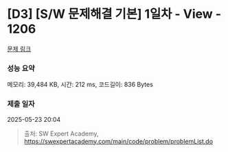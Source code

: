 # [D3] [S/W 문제해결 기본] 1일차 - View - 1206 

[문제 링크](https://swexpertacademy.com/main/code/problem/problemDetail.do?contestProbId=AV134DPqAA8CFAYh) 

### 성능 요약

메모리: 39,484 KB, 시간: 212 ms, 코드길이: 836 Bytes

### 제출 일자

2025-05-23 20:04



> 출처: SW Expert Academy, https://swexpertacademy.com/main/code/problem/problemList.do